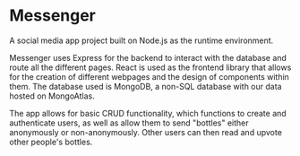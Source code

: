 # Messenger

A social media app project built on Node.js as the runtime environment.

Messenger uses Express for the backend to interact with the database and route all the different pages. React is used as the frontend library that allows for the creation of different webpages and the design of components within them. The database used is MongoDB, a non-SQL database with our data hosted on MongoAtlas.

The app allows for basic CRUD functionality, which functions to create and authenticate users, as well as allow them to send "bottles" either anonymously or non-anonymously. Other users can then read and upvote other people's bottles.
